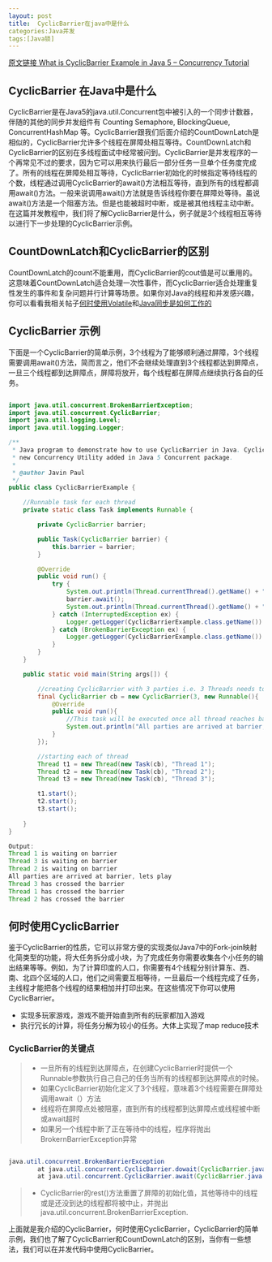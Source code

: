 ```yaml
---
layout: post
title:  CyclicBarrier在java中是什么
categories:Java并发
tags:[Java锁]
---
```


[原文链接 What is CyclicBarrier Example in Java 5 – Concurrency Tutorial](http://javarevisited.blogspot.com/2012/07/cyclicbarrier-example-java-5-concurrency-tutorial.html)

## CyclicBarrier 在Java中是什么

CyclicBarrier是在Java5的java.util.Concurrent包中被引入的一个同步计数器，伴随的其他的同步并发组件有 Counting Semaphore, BlockingQueue, ConcurrentHashMap 等。CyclicBarrier跟我们后面介绍的CountDownLatch是相似的，CyclicBarrier允许多个线程在屏障处相互等待。CountDownLatch和CyclicBarrier的区别在多线程面试中经常被问到。CyclicBarrier是并发程序的一个再常见不过的要求，因为它可以用来执行最后一部分任务一旦单个任务度完成了。所有的线程在屏障处相互等待，CyclicBarrier初始化的时候指定等待线程的个数，线程通过调用CyclicBarrier的await()方法相互等待，直到所有的线程都调用await()方法。一般来说调用await()方法就是告诉线程你要在屏障处等待。虽说await()方法是一个阻塞方法。但是也能被超时中断，或是被其他线程主动中断。在这篇并发教程中，我们将了解CyclicBarrier是什么，例子就是3个线程相互等待以进行下一步处理的CyclicBarrier示例。


## CountDownLatch和CyclicBarrier的区别

CountDownLatch的count不能重用，而CyclicBarrier的cout值是可以重用的。  
这意味着CountDownLatch适合处理一次性事件，而CyclicBarrier适合处理重复性发生的事件和复杂问题并行计算等场景。如果你对Java的线程和并发感兴趣，你可以看看我相关帖子[何时使用Volatile](http://javarevisited.blogspot.sg/2011/06/volatile-keyword-java-example-tutorial.html)和[Java同步是如何工作的](http://javarevisited.blogspot.sg/2011/04/synchronization-in-java-synchronized.html)

## CyclicBarrier 示例

下面是一个CyclicBarrier的简单示例，3个线程为了能够顺利通过屏障，3个线程需要调用await()方法，简而言之，他们不会继续处理直到3个线程都达到屏障点，一旦三个线程都到达屏障点，屏障将放开，每个线程都在屏障点继续执行各自的任务。

```java

import java.util.concurrent.BrokenBarrierException;
import java.util.concurrent.CyclicBarrier;
import java.util.logging.Level;
import java.util.logging.Logger;

/**
 * Java program to demonstrate how to use CyclicBarrier in Java. CyclicBarrier is a
 * new Concurrency Utility added in Java 5 Concurrent package.
 *
 * @author Javin Paul
 */
public class CyclicBarrierExample {

    //Runnable task for each thread
    private static class Task implements Runnable {

        private CyclicBarrier barrier;

        public Task(CyclicBarrier barrier) {
            this.barrier = barrier;
        }

        @Override
        public void run() {
            try {
                System.out.println(Thread.currentThread().getName() + " is waiting on barrier");
                barrier.await();
                System.out.println(Thread.currentThread().getName() + " has crossed the barrier");
            } catch (InterruptedException ex) {
                Logger.getLogger(CyclicBarrierExample.class.getName()).log(Level.SEVERE, null, ex);
            } catch (BrokenBarrierException ex) {
                Logger.getLogger(CyclicBarrierExample.class.getName()).log(Level.SEVERE, null, ex);
            }
        }
    }

    public static void main(String args[]) {

        //creating CyclicBarrier with 3 parties i.e. 3 Threads needs to call await()
        final CyclicBarrier cb = new CyclicBarrier(3, new Runnable(){
            @Override
            public void run(){
                //This task will be executed once all thread reaches barrier
                System.out.println("All parties are arrived at barrier, lets play");
            }
        });

        //starting each of thread
        Thread t1 = new Thread(new Task(cb), "Thread 1");
        Thread t2 = new Thread(new Task(cb), "Thread 2");
        Thread t3 = new Thread(new Task(cb), "Thread 3");

        t1.start();
        t2.start();
        t3.start();
      
    }
}

Output:
Thread 1 is waiting on barrier
Thread 3 is waiting on barrier
Thread 2 is waiting on barrier
All parties are arrived at barrier, lets play
Thread 3 has crossed the barrier
Thread 1 has crossed the barrier
Thread 2 has crossed the barrier

```

## 何时使用CyclicBarrier

鉴于CyclicBarrier的性质，它可以非常方便的实现类似Java7中的Fork-join映射 化简类型的功能，将大任务拆分成小块，为了完成任务你需要收集各个小任务的输出结果等等。例如，为了计算印度的人口，你需要有4个线程分别计算东、西、南、北四个区域的人口，他们之间需要互相等待，一旦最后一个线程完成了任务，主线程才能把各个线程的结果相加并打印出来。在这些情况下你可以使用CyclicBarrier。

- 实现多玩家游戏，游戏不能开始直到所有的玩家都加入游戏
- 执行冗长的计算，将任务分解为较小的任务。大体上实现了map reduce技术

### CyclicBarrier的关键点

> * 一旦所有的线程到达屏障点，在创建CyclicBarrier时提供一个Runnable参数执行自己自己的任务当所有的线程都到达屏障点的时候。
> * 如果CyclicBarrier初始化定义了3个线程，意味着3个线程需要在屏障处调用await（）方法
> * 线程将在屏障点处被阻塞，直到所有的线程都到达屏障点或线程被中断或await超时
> * 如果另一个线程中断了正在等待中的线程，程序将抛出BrokernBarrierException异常

```java

java.util.concurrent.BrokenBarrierException
        at java.util.concurrent.CyclicBarrier.dowait(CyclicBarrier.java:172)
        at java.util.concurrent.CyclicBarrier.await(CyclicBarrier.java:327)
```

> * CyclicBarrier的rest()方法重置了屏障的初始化值，其他等待中的线程或是还没到达的线程都将被中止，并抛出java.util.concurrent.BrokenBarrierException.


上面就是我介绍的CyclicBarrier，何时使用CyclicBarrier，CyclicBarrier的简单示例，我们也了解了CyclicBarrier和CountDownLatch的区别，当你有一些想法，我们可以在并发代码中使用CyclicBarrier。